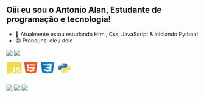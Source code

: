 ## Oiii eu sou o Antonio Alan, Estudante de programação e tecnologia!

- 📓 Atualmente estou estudando Html, Css, JavaScript & iniciando Python!
- 😄 Pronouns: ele / dele

<a href="https://github.com/antonioalan2/github-readme-stats">
  <img height=180 align="center" src="https://github-readme-stats.vercel.app/api?username=antonioalan2&show=reviews,discussions_started,discussions_answered&theme=vue-dark&show_icons=true&locale=pt-br" />
</a>
<a href="https://github.com/antonioalan2/convoychat">
  <img height=180 align="center" src="https://github-readme-stats.vercel.app/api/top-langs?username=antonioalan2&layout=compact&langs_count=8&card_width=200&theme=vue-dark&locale=pt-br" />
</a>

<div style="display: inline_block"><br>
  <img align="center" alt="Antonio-Js" height="30" width="40" src="https://raw.githubusercontent.com/devicons/devicon/master/icons/javascript/javascript-plain.svg">
  <img align="center" alt="Antonio-HTML" height="30" width="40" src="https://raw.githubusercontent.com/devicons/devicon/master/icons/html5/html5-original.svg">
  <img align="center" alt="Antonio-CSS" height="30" width="40" src="https://raw.githubusercontent.com/devicons/devicon/master/icons/css3/css3-original.svg">
  <img align="center" alt="Rafa-Python" height="30" width="40" src="https://raw.githubusercontent.com/devicons/devicon/master/icons/python/python-original.svg">
</div>

  ##
  
<div> 
  
  <a href="https://www.instagram.com/alan_07oliver/" target="_blank"><img src="https://img.shields.io/badge/-Instagram-%23E4405F?style=for-the-badge&logo=instagram&logoColor=white" target="_blank"></a>
 	<a href="https://twitter.com/alan_07oliver" target="_blank"><img src="https://img.shields.io/badge/Twitter-1DA1F2?style=for-the-badge&logo=twitter&logoColor=white"></a>
  <a href="https://www.linkedin.com/in/antonioalan-devfrontend/" target="_blank"><img src="https://img.shields.io/badge/-LinkedIn-%230077B5?style=for-the-badge&logo=linkedin&logoColor=white" target="_blank"></a> 
  
</div>
